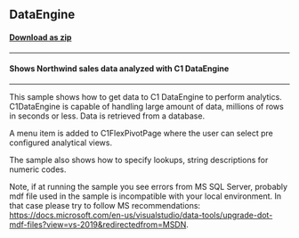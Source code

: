 ## DataEngine
#### [Download as zip](https://minhaskamal.github.io/DownGit/#/home?url=https://github.com/GrapeCity/ComponentOne-WinForms-Samples/tree/master/NetFramework\FlexPivot\CS\DataEngine)
____
#### Shows Northwind sales data analyzed with C1 DataEngine
____
This sample shows how to get data to C1 DataEngine to perform analytics. C1DataEngine is capable of handling large amount of data, millions of rows in seconds or less. Data is retrieved from a database. 

A menu item is added to C1FlexPivotPage where the user can select pre configured analytical views. 

The sample also shows how to specify lookups, string descriptions for numeric codes. 

Note, if at running the sample you see errors from MS SQL Server, probably mdf file used in the sample is incompatible with your local environment. In that case please try to follow MS recommendations: https://docs.microsoft.com/en-us/visualstudio/data-tools/upgrade-dot-mdf-files?view=vs-2019&redirectedfrom=MSDN. 